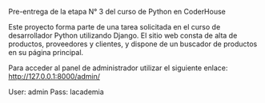 Pre-entrega de la etapa N° 3 del curso de Python en CoderHouse

Este proyecto forma parte de una tarea solicitada en el curso de desarrollador Python utilizando Django. El sitio web consta de alta de productos, proveedores y clientes, y dispone de un buscador de productos en su página principal. 


Para acceder al panel de administrador utilizar el siguiente enlace:
http://127.0.0.1:8000/admin/

User: admin 
Pass: lacademia